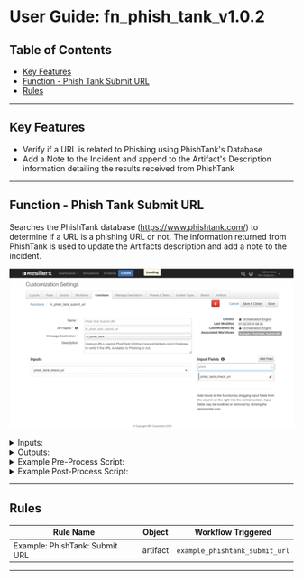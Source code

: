 <!--
  This User README.md is generated by running:
  "resilient-circuits docgen -p fn_phish_tank --only-user-guide"

  It is best edited using a Text Editor with a Markdown Previewer. VS Code
  is a good example. Checkout https://guides.github.com/features/mastering-markdown/
  for tips on writing with Markdown

  If you make manual edits and run docgen again, a .bak file will be created

  Store any screenshots in the "doc/screenshots" directory and reference them like:
  ![screenshot: screenshot_1](./screenshots/screenshot_1.png)
-->

# **User Guide:** fn_phish_tank_v1.0.2

## Table of Contents
- [Key Features](#key-features)
- [Function - Phish Tank Submit URL](#function---phish-tank-submit-url)
- [Rules](#rules)

---

## Key Features
<!--
  List the Key Features of the Integration
-->
* Verify if a URL is related to Phishing using PhishTank's Database
* Add a Note to the Incident and append to the Artifact's Description information detailing the results received from PhishTank

---

## Function - Phish Tank Submit URL
Searches the PhishTank database (https://www.phishtank.com/) to determine if a URL is a phishing URL or not. The information returned from PhishTank is used to update the Artifacts description and add a note to the incident.

 ![screenshot: fn-phish-tank-submit-url ](./screenshots/fn-phish-tank-submit-url.png)

<details><summary>Inputs:</summary>
<p>

| Name | Type | Required | Example | Tooltip |
| ---- | :--: | :------: | ------- | ------- |
| `phish_tank_check_url` | `text` | Yes | `https://checkurl.phishtank.com/checkurl/` | URL to lookup in PhishTank's Database |

</p>
</details>

<details><summary>Outputs:</summary>
<p>

```python
results = {
    'inputs': {
        u 'phish_tank_check_url': u 'http://barea-v02.ga/df/'
    },
    'metrics': {
        'package': 'fn-phish-tank',
        'timestamp': '2019-06-25 09:53:11',
        'package_version': '1.0.0',
        'host': 'shanes-mbp.galway.ie.ibm.com',
        'version': '1.0',
        'execution_time_ms': 192
    },
    'success': True,
    'content': {
        u 'meta': {
            u 'status': u 'success',
            u 'timestamp': u '2019-06-25T08:53:11+00:00',
            u 'serverid': u 'df0ef05',
            'timestamp_modified': 1561452791000,
            u 'requestid': u '172.31.97.117.5d11e0f7b69ce3.54218678'
        },
        u 'results': {
            u 'verified': True,
            'verified_at_modified': 1561452674000,
            u 'phish_detail_page': u 'http://www.phishtank.com/phish_detail.php?phish_id=6093832',
            u 'url': u 'http://barea-v02.ga/df/',
            u 'verified_at': u '2019-06-25T08:51:14+00:00',
            u 'phish_id': u '6093832',
            u 'valid': True,
            u 'in_database': True
        }
    },
    'raw': '{"meta": {"status": "success", "timestamp": "2019-06-25T08:53:11+00:00", "serverid": "df0ef05", "timestamp_modified": 1561452791000, "requestid": "172.31.97.117.5d11e0f7b69ce3.54218678"}, "results": {"verified": true, "verified_at_modified": 1561452674000, "phish_detail_page": "http://www.phishtank.com/phish_detail.php?phish_id=6093832", "url": "http://barea-v02.ga/df/", "verified_at": "2019-06-25T08:51:14+00:00", "phish_id": "6093832", "valid": true, "in_database": true}}',
    'reason': None,
    'version': '1.0'
}
```

</p>
</details>

<details><summary>Example Pre-Process Script:</summary>
<p>

```python
# Get the url from the Artifact's Value
inputs.phish_tank_check_url = artifact.value
```

</p>
</details>

<details><summary>Example Post-Process Script:</summary>
<p>

```python
def append_artifact_description(the_artifact, the_text):
  """Appends the_text to the_artifact.description safely
  handling unicode"""
  
  new_description = u""
  
  if the_artifact.description is None:
    current_description = None
  else:
    current_description = the_artifact.description.get("content", None)

  if current_description is not None:
    new_description = u"{0}<br>---<br>{1}".format(unicode(current_description), unicode(the_text))

  else:
    new_description = u"{0}".format(unicode(the_text))

  the_artifact.description = helper.createRichText(new_description)


if results.success:
  
  # Get the PhishTank Results
  phish_tank_results = results.content.get("results", {})
  url = phish_tank_results.get("url", u"")
  in_database = phish_tank_results.get("in_database", False)
  is_verified = phish_tank_results.get("verified", False)
  is_valid = phish_tank_results.get("valid", False)
  
  # Define the comment and msg to be appended to the Artifact's Description
  comment = u""
  msg = u"""<b>PhishTank Lookup</b> has complete
            <br><b>URL:</b> {0}</b>
            <br><b>Found in Database:</b> {1}""".format(url, unicode(in_database))

  if not in_database:
    comment = u"Nothing known about this url"
  
  else:
    phish_id = phish_tank_results.get("phish_id")
    phish_detail_page_url = phish_tank_results.get("phish_detail_page")
    
    msg = u"""{0}
          <br><b>Phish ID:</b> {1}
          <br><b>Valid Phish:</b> {2}
          <br><b>Verified:</b> {3}
          <br><b>Link to PhishTank: <a href={4}>{4}</a></b>""".format(msg, phish_id, u"Yes" if is_valid else u"No", u"Yes" if is_verified else "No", phish_detail_page_url)
    
    if is_verified and is_valid:
      comment = u"Verified: Is a phishing site"
  
    elif is_verified and not is_valid:
      comment = u"This site is not a phishing site"
      
    elif not is_verified:
      comment = u"This url has not been verified"
  
  msg = u"""{0}<br><br><b>Comment:</b> {1}""".format(msg, comment)
  
  append_artifact_description(artifact, msg)
  incident.addNote(helper.createRichText(msg))
```

</p>
</details>

---



## Rules
| Rule Name | Object | Workflow Triggered |
| --------- | ------ | ------------------ |
| Example: PhishTank: Submit URL | artifact | `example_phishtank_submit_url` |
---

<!--
## Inform Resilient Users
  Use this section to optionally provide additional information so that Resilient playbook 
  designer can get the maximum benefit of your integration.
-->
